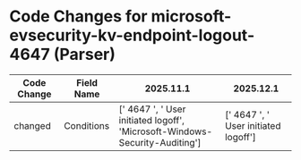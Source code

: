# Code Changes for microsoft-evsecurity-kv-endpoint-logout-4647 (Parser)

| Code Change | Field Name | 2025.11.1 | 2025.12.1 |
|-------------|------------|-----------|------------|
| changed | Conditions | [' 4647 ', ' User initiated logoff', 'Microsoft-Windows-Security-Auditing'] | [' 4647 ', ' User initiated logoff'] |